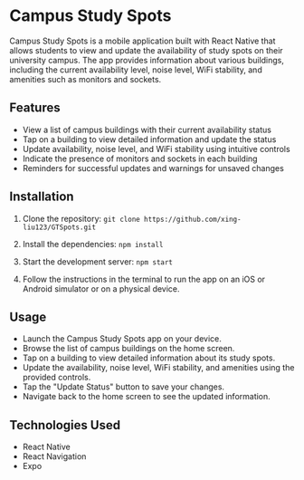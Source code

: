 # Campus Study Spots
Campus Study Spots is a mobile application built with React Native that allows students to view and update the availability of study spots on their university campus. The app provides information about various buildings, including the current availability level, noise level, WiFi stability, and amenities such as monitors and sockets.

## Features
- View a list of campus buildings with their current availability status
- Tap on a building to view detailed information and update the status
- Update availability, noise level, and WiFi stability using intuitive controls
- Indicate the presence of monitors and sockets in each building
- Reminders for successful updates and warnings for unsaved changes

## Installation
1. Clone the repository:
`git clone https://github.com/xing-liu123/GTSpots.git`

2. Install the dependencies:
`npm install`

3. Start the development server:
`npm start`

4. Follow the instructions in the terminal to run the app on an iOS or Android simulator or on a physical device.

## Usage
- Launch the Campus Study Spots app on your device.
- Browse the list of campus buildings on the home screen.
- Tap on a building to view detailed information about its study spots.
- Update the availability, noise level, WiFi stability, and amenities using the provided controls.
- Tap the "Update Status" button to save your changes.
- Navigate back to the home screen to see the updated information.

## Technologies Used
- React Native
- React Navigation
- Expo
